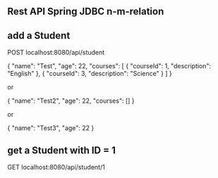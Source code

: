 ## Rest API Spring JDBC n-m-relation

## add a Student

POST localhost:8080/api/student

{
    "name": "Test",
    "age": 22,
    "courses": [
        {
            "courseId": 1,
            "description": "English"
        },
        {
            "courseId": 3,
            "description": "Science"
        }
    ]
}

or 

{
    "name": "Test2",
    "age": 22,
    "courses": []
}

or

{
    "name": "Test3",
    "age": 22
}

## get a Student with ID = 1

GET localhost:8080/api/student/1
